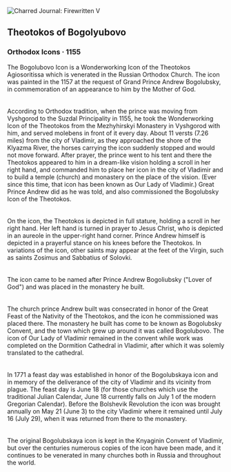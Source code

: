 <div class="artwork-of-the-day">
  <div class="container">
    <div class="img-wrapper">
      <img
        src="https://uploads3.wikiart.org/00332/images/orthodox-icons/bogolubskaya-ikona.jpg!Large.jpg"
        alt="Charred Journal: Firewritten V" />
    </div>
    <div class="artwork-detail">
      <div class="artwork-origin"> 
        <h2 class="artwork-name">Theotokos of Bogolyubovo</h2>
        <h3 class="artist">
          Orthodox Icons
                    ·  1155
        </h3>
      </div>
      <p class="description">
        <span class="artwork-description-text ng-binding" ng-bind-html="viewModel.ArtworkOfTheDay.Description | unsafe">The Bogolubovo Icon is a Wonderworking Icon of the Theotokos Agiosoritissa which is venerated in the Russian Orthodox Church. The icon was painted in the 1157 at the request of Grand Prince Andrew Bogolubsky, in commemoration of an appearance to him by the Mother of God. <br>
<br>
<br>According to Orthodox tradition, when the prince was moving from Vyshgorod to the Suzdal Principality in 1155, he took the Wonderworking Icon of the Theotokos from the Mezhyhirskyi Monastery in Vyshgorod with him, and served molebens in front of it every day. About 11 versts (7.26 miles) from the city of Vladimir, as they approached the shore of the Klyazma River, the horses carrying the icon suddenly stopped and would not move forward. After prayer, the prince went to his tent and there the Theotokos appeared to him in a dream-like vision holding a scroll in her right hand, and commanded him to place her icon in the city of Vladimir and to build a temple (church) and monastery on the place of the vision. (Ever since this time, that icon has been known as Our Lady of Vladimir.) Great Prince Andrew did as he was told, and also commissioned the Bogolubsky Icon of the Theotokos.<br>
<br>
<br>On the icon, the Theotokos is depicted in full stature, holding a scroll in her right hand. Her left hand is turned in prayer to Jesus Christ, who is depicted in an aureole in the upper-right hand corner. Prince Andrew himself is depicted in a prayerful stance on his knees before the Theotokos. In variations of the icon, other saints may appear at the feet of the Virgin, such as saints Zosimus and Sabbatius of Solovki.<br>
<br>
<br>The icon came to be named after Prince Andrew Bogoliubsky ("Lover of God") and was placed in the monastery he built.<br>
<br>
<br>The church prince Andrew built was consecrated in honor of the Great Feast of the Nativity of the Theotokos, and the icon he commissioned was placed there. The monastery he built has come to be known as Bogolubsky Convent, and the town which grew up around it was called Bogolubovo. The icon of Our Lady of Vladimir remained in the convent while work was completed on the Dormition Cathedral in Vladimir, after which it was solemly translated to the cathedral.<br>
<br>
<br>In 1771 a feast day was established in honor of the Bogolubskaya icon and in memory of the deliverance of the city of Vladimir and its vicinity from plague. The feast day is June 18 (for those churches which use the traditional Julian Calendar, June 18 currently falls on July 1 of the modern Gregorian Calendar). Before the Bolshevik Revolution the icon was brought annually on May 21 (June 3) to the city Vladimir where it remained until July 16 (July 29), when it was returned from there to the monastery.<br>
<br>
<br>The original Bogolubskaya icon is kept in the Knyaginin Convent of Vladimir, but over the centuries numerous copies of the icon have been made, and it continues to be venerated in many churches both in Russia and throughout the world.<br></span>
                        <div class="text-shadow-container" ng-show="showShadow" style=""></div>
      </p>
    </div>
  </div>

</div>
